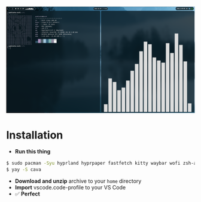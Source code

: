 ![screenshot](screenshot.png)

# Installation

- **Run this thing**
```sh
$ sudo pacman -Syu hyprland hyprpaper fastfetch kitty waybar wofi zsh-autosuggestions zsh-syntax-highlighting
$ yay -S cava
```
- **Download and unzip** archive to your ```home``` directory
- **Import** vscode.code-profile to your VS Code
- ✅ **Perfect**